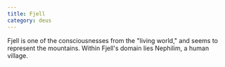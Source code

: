 ```yaml
---
title: Fjell
category: deus
---
```

Fjell is one of the consciousnesses from the &quot;living world,&quot; and seems to represent the mountains. Within Fjell's domain lies Nephilim, a human village.
